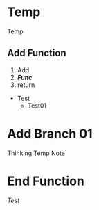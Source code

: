 # Temp
Temp

## Add Function
1. Add
2. **_Func_**
3. return

* Test
  * Test01

# Add Branch 01 
Thinking Temp Note 

# End Function
$Test$

